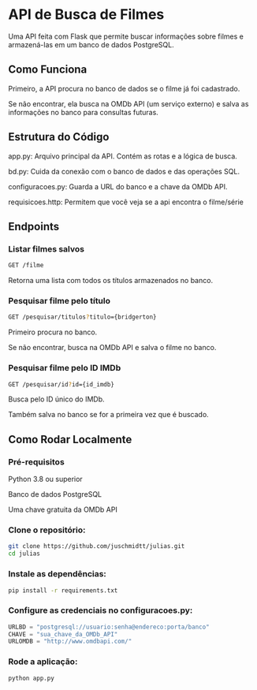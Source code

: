 # API de Busca de Filmes
Uma API feita com Flask que permite buscar informações sobre filmes e armazená-las em um banco de dados PostgreSQL.

## Como Funciona

Primeiro, a API procura no banco de dados se o filme já foi cadastrado.

Se não encontrar, ela busca na OMDb API (um serviço externo) e salva as informações no banco para consultas futuras.

## Estrutura do Código

app.py: Arquivo principal da API. Contém as rotas e a lógica de busca.

bd.py: Cuida da conexão com o banco de dados e das operações SQL.

configuracoes.py: Guarda a URL do banco e a chave da OMDb API.

requisicoes.http: Permitem que você veja se a api encontra o filme/série 

## Endpoints

### Listar filmes salvos 

```bash
GET /filme
```
Retorna uma lista com todos os títulos armazenados no banco.


### Pesquisar filme pelo título 

```bash
GET /pesquisar/titulos?titulo={bridgerton}
```

Primeiro procura no banco.

Se não encontrar, busca na OMDb API e salva o filme no banco.

### Pesquisar filme pelo ID IMDb
```bash
GET /pesquisar/id?id={id_imdb}
```
Busca pelo ID único do IMDb.

Também salva no banco se for a primeira vez que é buscado.

## Como Rodar Localmente
### Pré-requisitos
Python 3.8 ou superior

Banco de dados PostgreSQL

Uma chave gratuita da OMDb API

### Clone o repositório:
```bash
git clone https://github.com/juschmidtt/julias.git
cd julias
```

### Instale as dependências:
```bash
pip install -r requirements.txt
```

### Configure as credenciais no configuracoes.py:

```python
URLBD = "postgresql://usuario:senha@endereco:porta/banco"
CHAVE = "sua_chave_da_OMDb_API"
URLOMDB = "http://www.omdbapi.com/"
```

### Rode a aplicação:
```bash
python app.py
```





